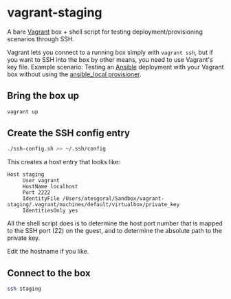 # vagrant-staging

A bare [Vagrant](https://www.vagrantup.com/) box + shell script for testing deployment/provisioning scenarios through SSH.

Vagrant lets you connect to a running box simply with `vagrant ssh`, but if you want to SSH into the box by other means, you need to use Vagrant's key file.
Example scenario: Testing an [Ansible](https://www.ansible.com/) deployment with your Vagrant box without using the [ansible_local  provisioner](https://www.vagrantup.com/docs/provisioning/ansible_local.html).

## Bring the box up

```sh
vagrant up
```

## Create the SSH config entry

```sh
./ssh-config.sh >> ~/.ssh/config
```

This creates a host entry that looks like:

```
Host staging
     User vagrant
     HostName localhost
     Port 2222
     IdentityFile /Users/atesgoral/Sandbox/vagrant-staging/.vagrant/machines/default/virtualbox/private_key
     IdentitiesOnly yes
```

All the shell script does is to determine the host port number that is mapped to the SSH port (22) on the guest, and to determine the absolute path to the private key.

Edit the hostname if you like.

## Connect to the box

```sh
ssh staging
```
